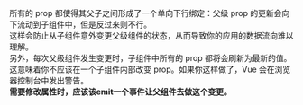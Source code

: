 所有的 prop 都使得其⽗⼦之间形成了⼀个单向下⾏绑定：⽗级 prop 的更新会向下流动到⼦组件中，但是反过来则不⾏。  
这样会防⽌从⼦组件意外变更⽗级组件的状态，从⽽导致你的应⽤的数据流向难以理解。  
另外，每次⽗级组件发⽣变更时，⼦组件中所有的 prop 都将会刷新为最新的值。  
这意味着你不应该在⼀个⼦组件内部改变 prop。如果你这样做了，Vue 会在浏览器控制台中发出警告。  
**需要修改属性时，应该该emit⼀个事件让⽗组件去做这个变更。**